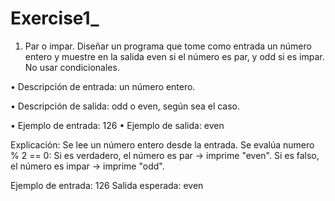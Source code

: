# Exercise1_
1. Par o impar.
Diseñar un programa que tome como entrada un número entero y muestre en la salida even si el número es
par, y odd si es impar. No usar condicionales.

• Descripción de entrada: un número entero.

• Descripción de salida: odd o even, según sea el caso.

• Ejemplo de entrada:
126
• Ejemplo de salida:
even



Explicación:
Se lee un número entero desde la entrada.
Se evalúa numero % 2 == 0:
Si es verdadero, el número es par → imprime "even".
Si es falso, el número es impar → imprime "odd".

Ejemplo de entrada:
126
Salida esperada:
even
